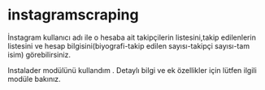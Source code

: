 # instagramscraping
İnstagram kullanıcı adı ile o hesaba ait takipçilerin listesini,takip edilenlerin listesini ve hesap bilgisini(biyografi-takip edilen sayısı-takipçi sayısı-tam isim) görebilirsiniz.

Instalader modülünü kullandım . Detaylı bilgi ve ek özellikler için lütfen ilgili modüle bakınız.
